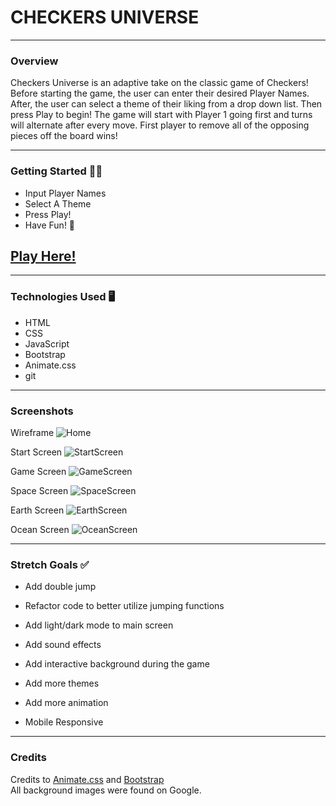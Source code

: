# CHECKERS UNIVERSE

*** 

### Overview 

Checkers Universe is an adaptive take on the classic game of Checkers! Before starting the game, the user can enter their desired Player Names. After, the user can select a theme of their liking from a drop down list. Then press Play to begin! The game will start with Player 1 going first and turns will alternate after every move. First player to remove all of the opposing pieces off the board wins!


***

### Getting Started 🏃‍♂️

- Input Player Names
- Select A Theme
- Press Play!
- Have Fun! 🎉

## [Play Here!](https://vongdara16.github.io/checkers-universe/)
***


### Technologies Used 🖥

- HTML
- CSS
- JavaScript
- Bootstrap
- Animate.css
- git

***

### Screenshots

Wireframe
![Home](https://i.imgur.com/CzgTlmz.png)

Start Screen
![StartScreen](https://i.imgur.com/0ygo60n.png)

Game Screen
![GameScreen](https://i.imgur.com/3FMTXSE.png)

Space Screen
![SpaceScreen](https://i.imgur.com/tT7Eyxq.png)

Earth Screen
![EarthScreen](https://i.imgur.com/u0bJUzV.png)

Ocean Screen
![OceanScreen](https://i.imgur.com/AkTlG0N.png)

***

### Stretch Goals ✅

- Add double jump

- Refactor code to better utilize jumping functions

- Add light/dark mode to main screen

- Add sound effects

- Add interactive background during the game

- Add more themes

- Add more animation

- Mobile Responsive


***

### Credits 

Credits to [Animate.css](https://animate.style/) and [Bootstrap](https://getbootstrap.com/docs/5.1/getting-started/introduction/)  
All background images were found on Google.
